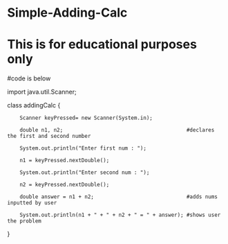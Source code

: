 # Simple-Adding-Calc
# This is for educational purposes only
#code is below

import java.util.Scanner;

class addingCalc {

        Scanner keyPressed= new Scanner(System.in);

		double n1, n2;                                        #declares the first and second number

		System.out.println("Enter first num : ");

		n1 = keyPressed.nextDouble();

		System.out.println("Enter second num : ");

		n2 = keyPressed.nextDouble();

		double answer = n1 + n2;                              #adds nums inputted by user

		System.out.println(n1 + " + " + n2 + " = " + answer); #shows user the problem

}
